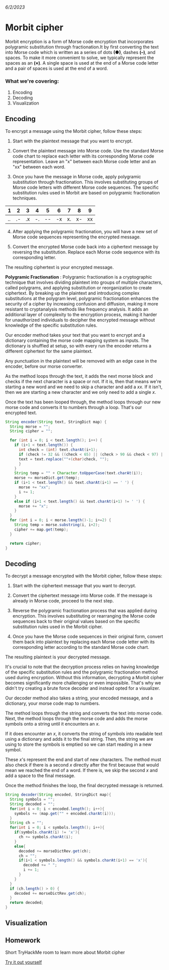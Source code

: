###### 6/2/2023

# Morbit cipher
Morbit encryption is a form of Morse code encryption that incorporates polygramic substitution through fractionation.It by first converting the text into Morse code which is written as a series of dots **(●)**, dashes **(–)**, and spaces.  To make it more convenient to solve, we typically represent the spaces as an **(×)**. A single space is used at the end of a Morse code letter and a pair of spaces is used at the end of a word.

### What we're covering:
1. Encoding
2. Decoding
3. Visualization

## Encoding

To encrypt a message using the Morbit cipher, follow these steps:

1. Start with the plaintext message that you want to encrypt.

2. Convert the plaintext message into Morse code. Use the standard Morse code chart to replace each letter with its corresponding Morse code representation. Leave an "x" between each Morse code letter and an "xx" between each word.

3. Once you have the message in Morse code, apply polygramic substitution through fractionation. This involves substituting groups of Morse code letters with different Morse code sequences. The specific substitution rules used in Morbit are based on polygramic fractionation techniques.

| 1 | 2 | 3 | 4 | 5 | 6 | 7 | 8 | 9 |
|---|---|---|---|---|---|---|---|---|
|.. |.- |.x |-. |-- |-x |x. |x- |xx |

4. After applying the polygramic fractionation, you will have a new set of Morse code sequences representing the encrypted message.

5. Convert the encrypted Morse code back into a ciphertext message by reversing the substitution. Replace each Morse code sequence with its corresponding letter.

The resulting ciphertext is your encrypted message.

**Polygramic Fractionation** : Polygramic fractionation is a cryptographic technique that involves dividing plaintext into groups of multiple characters, called polygrams, and applying substitution or reorganization to create ciphertext. By breaking up the plaintext and introducing complex substitutions at the polygram level, polygramic fractionation enhances the security of a cipher by increasing confusion and diffusion, making it more resistant to cryptanalysis methods like frequency analysis. It adds an additional layer of complexity to the encryption process, making it harder for unauthorized individuals to decipher the encrypted message without knowledge of the specific substitution rules.

Our encoder method takes your text that you want to encrypt and a dictionary containing the morse code mapping system as inputs. The dictionary is shuffled at setup, so with every run the encoder returns a different ciphertext for the same plaintext. 

Any punctuation in the plaintext will be removed with an edge case in the encoder, before our morse converter. 

As the method loops through the text, it adds the next morse block and checks if the next character is a space or not. If it is, then that means we're starting a new word and we need to skip a character and add a *xx*. If it isn't, then we are starting a new character and we only need to add a single *x*. 

Once the text has been looped through, the method loops through our new morse code and converts it to numbers through a loop. That's our encrypted text.

```java
String encoder(String text, StringDict map) {
  String morse = "";  
  String cipher = "";

  for (int i = 0; i < text.length(); i++) {
    if (i+1 < text.length()) {
      int check = (int) text.charAt(i+1); 
      if (check != 32 && ((check < 65) || (check > 90 && check < 97) || (check > 122))) {
      text = text.replace(""+(char)check, "");
      }
    }
    String temp = "" + Character.toUpperCase(text.charAt(i));
    morse += morseDict.get(temp);
    if (i+1 < text.length() && text.charAt(i+1) == ' ') {
      morse += "xx";
      i += 1;
    }
    else if (i+1 < text.length() && text.charAt(i+1) != ' ') {
      morse += "x";   
    }
  }
  for (int i = 0; i < morse.length()-1; i+=2) {
    String temp = morse.substring(i, i+2);
    cipher += map.get(temp);
  }

  return cipher;
}
```


## Decoding

To decrypt a message encrypted with the Morbit cipher, follow these steps:

1. Start with the ciphertext message that you want to decrypt.

2. Convert the ciphertext message into Morse code. If the message is already in Morse code, proceed to the next step.

3. Reverse the polygramic fractionation process that was applied during encryption. This involves substituting or rearranging the Morse code sequences back to their original values based on the specific substitution rules used in the Morbit cipher.

4. Once you have the Morse code sequences in their original form, convert them back into plaintext by replacing each Morse code letter with its corresponding letter according to the standard Morse code chart.

The resulting plaintext is your decrypted message.

It's crucial to note that the decryption process relies on having knowledge of the specific substitution rules and the polygramic fractionation method used during encryption. Without this information, decrypting a Morbit cipher becomes significantly more challenging or even impossible. That's why we didn't try creating a brute force decoder and instead opted for a visualizer.

Our decoder method also takes a string, your encoded message, and a dictionary, your morse code map to numbers. 

The method loops through the string and converts the text into morse code. Next, the method loops through the morse code and adds the morse symbols onto a string until it encounters an *x*. 

If it does encounter an *x*, it converts the string of symbols into readable text using a dictionary and adds it to the final string. Then, the string we are using to store the symbols is emptied so we can start reading in a new symbol. 

These *x*'s represent the end and start of new characters. The method must also check if there is a second *x* directly after the first because that would mean we reached the end of a word. If there is, we skip the second *x* and add a space to the final message. 

Once the method finishes the loop, the final decrypted message is returned.
```java
String decoder(String encoded, StringDict map){
  String symbols = "";
  String decoded = "";
  for(int i = 0; i < encoded.length(); i++){
    symbols += (map.get("" + encoded.charAt(i)));
  }
  String ch = "";
  for(int i = 0; i < symbols.length(); i++){
    if(symbols.charAt(i) != 'x'){
      ch += symbols.charAt(i);
    }
    else{
      decoded += morseDictRev.get(ch);
      ch = "";
      if(i+1 < symbols.length() && symbols.charAt(i+1) == 'x'){
        decoded += " ";
        i += 1;
      }
    }
  }
  if (ch.length() > 0) {
    decoded += morseDictRev.get(ch);
  }
  return decoded;
}
```

## Visualization



## Homework
Short TryHackMe room to learn more about Morbit cipher


[Try it out yourself](https://toebes.com/codebusters/MorbitEncrypt.html)
